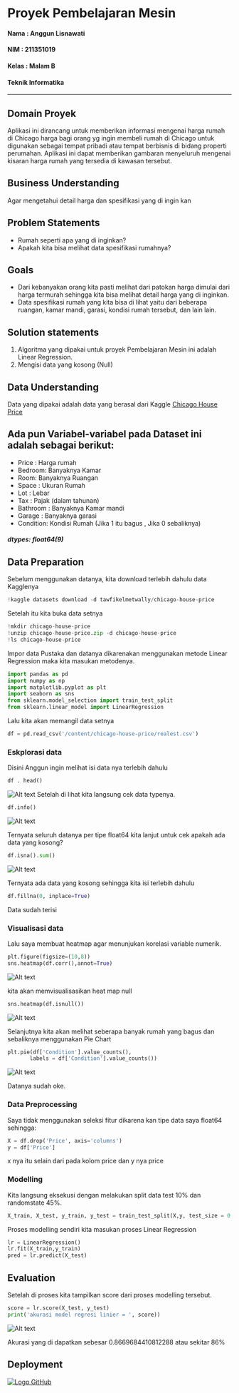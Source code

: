 # Proyek Pembelajaran Mesin
#### Nama : Anggun Lisnawati
#### NIM : 211351019
#### Kelas : Malam B
#### Teknik Informatika
---
## Domain Proyek
Aplikasi ini dirancang untuk memberikan informasi mengenai harga rumah di Chicago harga bagi orang yg ingin membeli rumah di Chicago untuk digunakan sebagai tempat pribadi atau tempat berbisnis di bidang properti perumahan. Aplikasi ini dapat memberikan gambaran menyeluruh mengenai kisaran harga rumah yang tersedia di kawasan tersebut.
## Business Understanding
Agar mengetahui detail harga dan spesifikasi yang di ingin kan 
## Problem Statements
- Rumah seperti apa yang di inginkan?
- Apakah kita bisa melihat data spesifikasi rumahnya?
## Goals
- Dari kebanyakan orang kita pasti melihat dari patokan harga dimulai dari harga termurah sehingga kita bisa melihat detail harga yang di inginkan.
- Data spesifikasi rumah yang kita bisa di lihat yaitu dari beberapa ruangan, kamar mandi, garasi, kondisi rumah tersebut, dan lain lain.
## Solution statements
1) Algoritma yang dipakai untuk proyek Pembelajaran Mesin ini adalah Linear Regression.
2) Mengisi data yang kosong (Null)
## Data Understanding
Data yang dipakai adalah data yang berasal dari Kaggle [Chicago House Price](https://www.kaggle.com/datasets/tawfikelmetwally/chicago-house-price/data) 
## Ada pun Variabel-variabel pada Dataset ini adalah sebagai berikut:
- Price : Harga rumah
- Bedroom: Banyaknya Kamar
- Room: Banyaknya Ruangan
- Space : Ukuran Rumah
- Lot : Lebar
- Tax : Pajak (dalam tahunan)
- Bathroom : Banyaknya Kamar mandi
- Garage : Banyaknya garasi
- Condition: Kondisi Rumah (Jika 1 itu bagus , Jika 0 sebaliknya)
##### dtypes: float64(9)
## Data Preparation
Sebelum menggunakan datanya, kita download terlebih dahulu data Kagglenya 
```py
!kaggle datasets download -d tawfikelmetwally/chicago-house-price
```
Setelah itu kita buka data setnya
```py
!mkdir chicago-house-price
!unzip chicago-house-price.zip -d chicago-house-price
!ls chicago-house-price
```
Impor data Pustaka dan datanya dikarenakan menggunakan metode Linear Regression maka kita masukan metodenya.
```py
import pandas as pd
import numpy as np
import matplotlib.pyplot as plt
import seaborn as sns
from sklearn.model_selection import train_test_split
from sklearn.linear_model import LinearRegression
```
Lalu kita akan memangil data setnya
``` py
df = pd.read_csv('/content/chicago-house-price/realest.csv')
```
### Eskplorasi data
Disini Anggun ingin melihat isi data nya terlebih dahulu
``` py
df . head()
```
![Alt text](head.png)
Setelah di lihat kita langsung cek data typenya.
``` py
df.info()
```
![Alt text](info.png)

Ternyata seluruh datanya per tipe float64 kita lanjut untuk cek apakah ada data yang kosong?
```py
df.isna().sum()
```
![Alt text](adanull.png)

Ternyata ada data yang kosong sehingga kita isi terlebih dahulu
```py
df.fillna(0, inplace=True)
```
Data sudah terisi 
### Visualisasi data
Lalu saya membuat heatmap agar menunjukan korelasi variable numerik.
```py
plt.figure(figsize=(10,8))
sns.heatmap(df.corr(),annot=True)
```
![Alt text](Heatmap.png)

kita akan memvisualisasikan heat map null

```py
sns.heatmap(df.isnull())
```
![Alt text](nullpink.png)

Selanjutnya kita akan melihat seberapa banyak rumah yang bagus dan sebaliknya menggunakan Pie Chart
```py
plt.pie(df['Condition'].value_counts(),
       labels = df['Condition'].value_counts())
```
![Alt text](pie.png)

Datanya sudah oke.
### Data Preprocessing
Saya tidak menggunakan seleksi fitur dikarena kan tipe data saya float64 sehingga:
```py
X = df.drop('Price', axis='columns')
y = df['Price']
```
x nya itu selain dari pada kolom price dan y nya price
### Modelling
Kita langsung eksekusi dengan melakukan split data test 10% dan randomstate 45%.
```py
X_train, X_test, y_train, y_test = train_test_split(X,y, test_size = 0.1, random_state=45)
```
Proses modelling sendiri kita masukan proses Linear Regression
```py
lr = LinearRegression()
lr.fit(X_train,y_train)
pred = lr.predict(X_test)
```
## Evaluation
Setelah di proses kita tampilkan score dari proses modelling tersebut.
```py
score = lr.score(X_test, y_test)
print('akurasi model regresi linier = ', score))
```
![Alt text](akurasi.png)

Akurasi yang di dapatkan sebesar 0.8669684410812288 atau sekitar 86%

## Deployment
[![Logo GitHub](stream.png)](https://chicagohouse-anggun.streamlit.app/)



